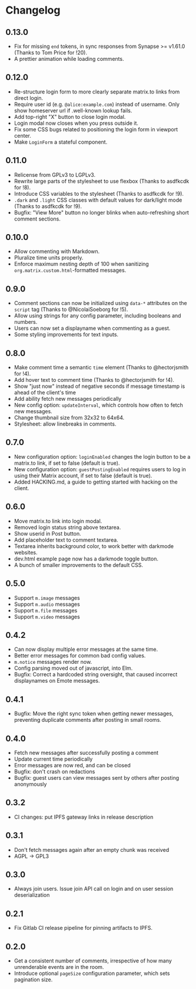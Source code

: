 # Changelog

## 0.13.0

- Fix for missing `end` tokens, in sync responses from Synapse >= v1.61.0 (Thanks to Tom Price for !20).
- A prettier animation while loading comments.

## 0.12.0

- Re-structure login form to more clearly separate matrix.to links from direct login.
- Require user id (e.g. `@alice:example.com`) instead of username. Only show homeserver url if .well-known lookup fails.
- Add top-right "X" button to close login modal.
- Login modal now closes when you press outside it.
- Fix some CSS bugs related to positioning the login form in viewport center.
- Make `LoginForm` a stateful component.

## 0.11.0

- Relicense from GPLv3 to LGPLv3.
- Rewrite large parts of the stylesheet to use flexbox (Thanks to asdfkcdk for !8).
- Introduce CSS variables to the stylesheet (Thanks to asdfkcdk for !9).
- `.dark` and `.light` CSS classes with default values for dark/light mode (Thanks to asdfkcdk for !9).
- Bugfix: "View More" button no longer blinks when auto-refreshing short comment sections.

## 0.10.0

- Allow commenting with Markdown.
- Pluralize time units properly.
- Enforce maximum nesting depth of 100 when sanitizing `org.matrix.custom.html`-formatted messages.

## 0.9.0

- Comment sections can now be initialized using `data-*` attributes on the `script` tag (Thanks to @NicolaiSoeborg for !5).
- Allow using strings for any config parameter, including booleans and numbers.
- Users can now set a displayname when commenting as a guest.
- Some styling improvements for text inputs.

## 0.8.0

- Make comment time a semantic `time` element (Thanks to @hectorjsmith for !4).
- Add hover text to comment time (Thanks to @hectorjsmith for !4).
- Show "just now" instead of negative seconds if message timestamp is ahead of the client's time
- Add ability fetch new messages periodically
- New config option: `updateInterval`, which controls how often to fetch new messages.
- Change thumbnail size from 32x32 to 64x64.
- Stylesheet: allow linebreaks in comments.

## 0.7.0

- New configuration option: `loginEnabled` changes the login button to be a matrix.to link, if set to false (default is true).
- New configuration option: `guestPostingEnabled` requires users to log in using their Matrix account, if set to false (default is true).
- Added HACKING.md, a guide to getting started with hacking on the client.

## 0.6.0

- Move matrix.to link into login modal.
- Removed login status string above textarea.
- Show userid in Post button.
- Add placeholder text to comment textarea.
- Textarea inherits background color, to work better with darkmode websites.
- dev.html example page now has a darkmode toggle button.
- A bunch of smaller improvements to the default CSS.

## 0.5.0

- Support `m.image` messages
- Support `m.audio` messages
- Support `m.file` messages
- Support `m.video` messages

## 0.4.2

- Can now display multiple error messages at the same time.
- Better error messages for common bad config values.
- `m.notice` messages render now.
- Config parsing moved out of javascript, into Elm.
- Bugfix: Correct a hardcoded string oversight, that caused incorrect displaynames on Emote messages.

## 0.4.1

- Bugfix: Move the right sync token when getting newer messages, preventing duplicate comments after posting in small rooms.

## 0.4.0

- Fetch new messages after successfully posting a comment
- Update current time periodically
- Error messages are now red, and can be closed
- Bugfix: don't crash on redactions
- Bugfix: guest users can view messages sent by others after posting anonymously

## 0.3.2

- CI changes: put IPFS gateway links in release description

## 0.3.1

- Don't fetch messages again after an empty chunk was received
- AGPL -> GPL3

## 0.3.0

- Always join users. Issue join API call on login and on user session deserialization

## 0.2.1

- Fix Gitlab CI release pipeline for pinning artifacts to IPFS.

## 0.2.0

- Get a consistent number of comments, irrespective of how many unrenderable
  events are in the room.
- Introduce optional `pageSize` configuration parameter, which sets pagination size.
